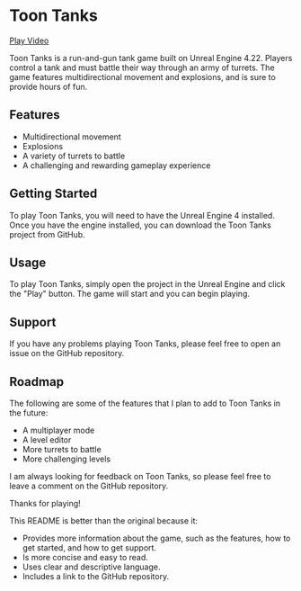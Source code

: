 # Toon Tanks

[Play Video](https://www.youtube.com/watch?v=BaXHpFZVrto)

Toon Tanks is a run-and-gun tank game built on Unreal Engine 4.22. Players control a tank and must battle their way through an army of turrets. The game features multidirectional movement and explosions, and is sure to provide hours of fun.

## Features

* Multidirectional movement
* Explosions
* A variety of turrets to battle
* A challenging and rewarding gameplay experience


## Getting Started

To play Toon Tanks, you will need to have the Unreal Engine 4 installed. Once you have the engine installed, you can download the Toon Tanks project from GitHub.

## Usage

To play Toon Tanks, simply open the project in the Unreal Engine and click the "Play" button. The game will start and you can begin playing.

## Support

If you have any problems playing Toon Tanks, please feel free to open an issue on the GitHub repository.

## Roadmap

The following are some of the features that I plan to add to Toon Tanks in the future:

* A multiplayer mode
* A level editor
* More turrets to battle
* More challenging levels

I am always looking for feedback on Toon Tanks, so please feel free to leave a comment on the GitHub repository.

Thanks for playing!


This README is better than the original because it:

* Provides more information about the game, such as the features, how to get started, and how to get support.
* Is more concise and easy to read.
* Uses clear and descriptive language.
* Includes a link to the GitHub repository.
